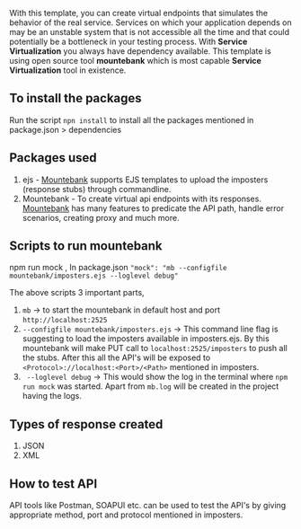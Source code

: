With this template, you can create virtual endpoints that simulates the behavior of the real service. Services on which your application depends on may be an unstable system that is not accessible all the time and that could potentially be a bottleneck in your testing process. With **Service Virtualization** you always have dependency available. This template is using open source tool **mountebank** which is most capable **Service Virtualization** tool in existence.

## To install the packages

Run the script ```npn install``` to install all the packages mentioned in package.json > dependencies

## Packages used
1) ejs - [Mountebank](http://www.mbtest.org/) supports EJS templates to upload the imposters (response stubs) through commandline.
2) Mountebank - To create virtual api endpoints with its responses. [Mountebank](http://www.mbtest.org/) has many features to predicate the API path, handle error scenarios, creating proxy and much more. 

## Scripts to run mountebank
npm run mock , In package.json ``"mock": "mb --configfile mountebank/imposters.ejs --loglevel debug"``

The above scripts 3 important parts,
1) ```mb``` -> to start the mountebank in default host and port ```http://localhost:2525```
2) ```--configfile mountebank/imposters.ejs``` -> This command line flag is suggesting to load the imposters available in imposters.ejs. By this mountebank will make PUT call to ```localhost:2525/imposters``` to push all the stubs. After this all the API's will be exposed to ```<Protocol>://localhost:<Port>/<Path>``` mentioned in imposters.
3) ``` --loglevel debug``` -> This would show the log in the terminal where ```npm run mock``` was started. Apart from ```mb.log``` will be created in the project having the logs.

## Types of response created
1) JSON
2) XML

## How to test API

API tools like Postman, SOAPUI etc. can be used to test the API's by giving appropriate method, port and protocol mentioned in imposters.
